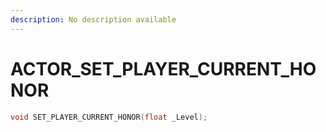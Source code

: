 ```yaml
---
description: No description available 
---
```


# ACTOR\_SET_PLAYER_CURRENT_HONOR

```cpp
void SET_PLAYER_CURRENT_HONOR(float _Level);
```